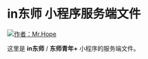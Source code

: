 # in东师 小程序服务端文件

[![作者：Mr.Hope](https://img.shields.io/badge/作者-Mr.Hope-blue.svg?style=for-the-badge)](https://mrhope.site)

这里是 **in东师** / **东师青年\+** 小程序的服务端文件。
